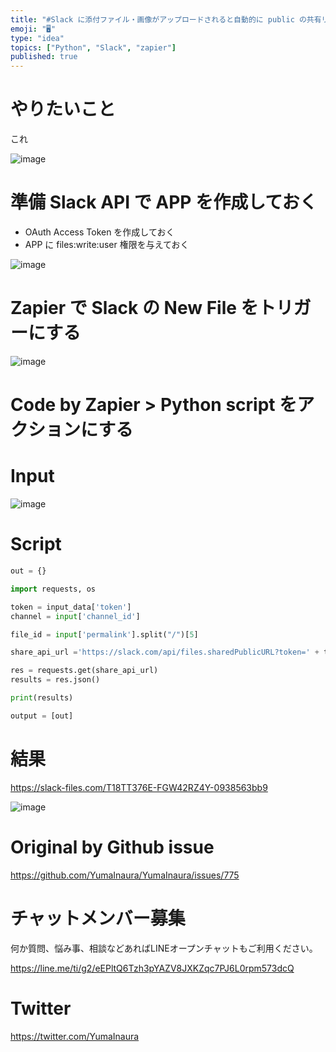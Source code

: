 ```yaml
---
title: "#Slack に添付ファイル・画像がアップロードされると自動的に public の共有リンクを作成する #python + #Zapier "
emoji: "🖥"
type: "idea"
topics: ["Python", "Slack", "zapier"]
published: true
---
```


# やりたいこと

これ

![image](https://user-images.githubusercontent.com/13635059/54342304-750ba880-467f-11e9-8dd2-f5ada6f23c2f.png)

# 準備 Slack API で APP を作成しておく

- OAuth Access Token を作成しておく
- APP に files:write:user 権限を与えておく

![image](https://user-images.githubusercontent.com/13635059/54342395-a8e6ce00-467f-11e9-994c-7aaac20477b2.png)

# Zapier で Slack の New File をトリガーにする

![image](https://user-images.githubusercontent.com/13635059/54342230-42fa4680-467f-11e9-86be-ef408db44703.png)

# Code by Zapier > Python script をアクションにする

# Input 

![image](https://user-images.githubusercontent.com/13635059/54342340-8ce32c80-467f-11e9-9a0a-520bd3f8d633.png)


# Script

```py
out = {}

import requests, os

token = input_data['token']
channel = input['channel_id']

file_id = input['permalink'].split("/")[5]

share_api_url ='https://slack.com/api/files.sharedPublicURL?token=' + token + '&file=' + file_id + '&pretty=1'

res = requests.get(share_api_url)
results = res.json()

print(results)

output = [out]
```

# 結果

https://slack-files.com/T18TT376E-FGW42RZ4Y-0938563bb9

![image](https://user-images.githubusercontent.com/13635059/54342549-18f55400-4680-11e9-955c-93f01682e0bb.png)


# Original by Github issue

https://github.com/YumaInaura/YumaInaura/issues/775








<!-- Update From Qiita API -->

# チャットメンバー募集


何か質問、悩み事、相談などあればLINEオープンチャットもご利用ください。

https://line.me/ti/g2/eEPltQ6Tzh3pYAZV8JXKZqc7PJ6L0rpm573dcQ





# Twitter


https://twitter.com/YumaInaura


<!-- Update From Qiita API -->


